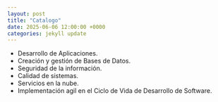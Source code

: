 ```yaml
---
layout: post
title: "Catalogo"
date: 2025-06-06 12:00:00 +0000
categories: jekyll update
---
```

- Desarrollo de Aplicaciones.
- Creación y gestión de Bases de Datos.
- Seguridad de la información.
- Calidad de sistemas.
- Servicios en la nube.
- Implementación agil en el Ciclo de Vida de Desarrollo de Software.